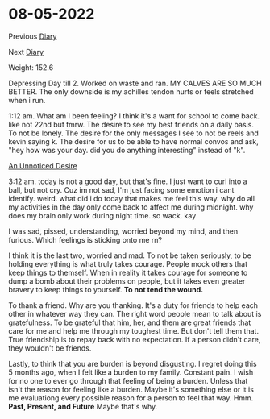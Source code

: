 # 08-05-2022

Previous [Diary](https://aryanmangla23.github.io/08-04-2022/)

Next [Diary](https://aryanmangla23.github.io/08-06-2022/)

Weight: 152.6

Depressing Day till 2. Worked on waste and ran. MY CALVES ARE SO MUCH BETTER. The only downside is my achilles tendon hurts or feels stretched when i run.

1:12 am. What am I been feeling? I think it's a want for school to come back. like not 22nd but tmrw. The desire to see my best friends on a daily basis. To not be lonely. The desire for the only messages I see to not be reels and kevin saying k. The desire for us to be able to have normal convos and ask, "hey how was your day. did you do anything interesting" instead of "k".  

[An Unnoticed Desire](https://open.spotify.com/track/137mSruegm1u6x9NvwiagR?si=989b2fdc44214258)

3:12 am. today is not a good day, but that's fine. I just want to curl into a ball, but not cry. Cuz im not sad, I'm just facing some emotion i cant identify. weird. what did i do today that makes me feel this way. why do all my activities in the day only come back to affect me during midnight. why does my brain only work during night time. so wack. kay

I was sad, pissed, understanding, worried beyond my mind, and then furious. Which feelings is sticking onto me rn? 

I think it is the last two, worried and mad. To not be taken seriously, to be holding everything is what truly takes courage. People mock others that keep things to themself. When in reality it takes courage for someone to dump a bomb about their problems on people, but it takes even greater bravery to keep things to yourself. **To not tend the wound.**  

To thank a friend. Why are you thanking. It's a duty for friends to help each other in whatever way they can. The right word people mean to talk about is gratefulness. To be grateful that him, her, and them are great friends that care for me and help me through my toughest time. But don't tell them that. True friendship is to repay back with no expectation. If a person didn't care, they wouldn't be friends. 

Lastly, to think that you are burden is beyond disgusting. I regret doing this 5 months ago, when I felt like a burden to my family. Constant pain. I wish for no one to ever go through that feeling of being a burden. Unless that isn't the reason for feeling like a burden. Maybe it's something else or it is me evaluationg every possible reason for a person to feel that way. Hmm. **Past, Present, and Future** Maybe that's why. 
